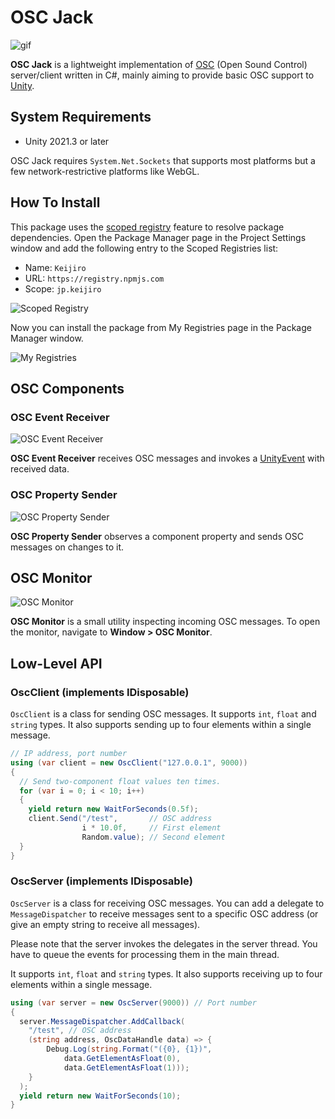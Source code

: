 OSC Jack
========

![gif](https://i.imgur.com/mjp2o3t.gif)

**OSC Jack** is a lightweight implementation of [OSC] (Open Sound Control)
server/client written in C#, mainly aiming to provide basic OSC support to
[Unity].

[OSC]: http://opensoundcontrol.org/
[Unity]: https://unity3d.com/

System Requirements
-------------------

- Unity 2021.3 or later

OSC Jack requires `System.Net.Sockets` that supports most platforms but a few
network-restrictive platforms like WebGL.

How To Install
--------------

This package uses the [scoped registry] feature to resolve package
dependencies. Open the Package Manager page in the Project Settings window and
add the following entry to the Scoped Registries list:

- Name: `Keijiro`
- URL: `https://registry.npmjs.com`
- Scope: `jp.keijiro`

![Scoped Registry](https://user-images.githubusercontent.com/343936/162576797-ae39ee00-cb40-4312-aacd-3247077e7fa1.png)

Now you can install the package from My Registries page in the Package Manager
window.

![My Registries](https://user-images.githubusercontent.com/343936/162576825-4a9a443d-62f9-48d3-8a82-a3e80b486f04.png)

[scoped registry]: https://docs.unity3d.com/Manual/upm-scoped.html

OSC Components
--------------

### OSC Event Receiver

![OSC Event Receiver](https://i.imgur.com/tWUe42Y.png)

**OSC Event Receiver** receives OSC messages and invokes a [UnityEvent] with
received data.

[UnityEvent]: https://docs.unity3d.com/Manual/UnityEvents.html

### OSC Property Sender

![OSC Property Sender](https://i.imgur.com/dkx26EE.png)

**OSC Property Sender** observes a component property and sends OSC messages
on changes to it.

OSC Monitor
-----------

![OSC Monitor](https://i.imgur.com/ZExVcuz.png)

**OSC Monitor** is a small utility inspecting incoming OSC messages. To open
the monitor, navigate to **Window > OSC Monitor**.

Low-Level API
-------------

### OscClient (implements IDisposable)

`OscClient` is a class for sending OSC messages. It supports `int`, `float` and
`string` types. It also supports sending up to four elements within a single
message.

```csharp
// IP address, port number
using (var client = new OscClient("127.0.0.1", 9000))
{
  // Send two-component float values ten times.
  for (var i = 0; i < 10; i++)
  {
    yield return new WaitForSeconds(0.5f);
    client.Send("/test",       // OSC address
                i * 10.0f,     // First element
                Random.value); // Second element
  }
}
```

### OscServer (implements IDisposable)

`OscServer` is a class for receiving OSC messages. You can add a delegate to
`MessageDispatcher` to receive messages sent to a specific OSC address (or give
an empty string to receive all messages).

Please note that the server invokes the delegates in the server thread. You
have to queue the events for processing them in the main thread.

It supports `int`, `float` and `string` types. It also supports receiving up to
four elements within a single message.

```csharp
using (var server = new OscServer(9000)) // Port number
{
  server.MessageDispatcher.AddCallback(
    "/test", // OSC address
    (string address, OscDataHandle data) => {
        Debug.Log(string.Format("({0}, {1})",
            data.GetElementAsFloat(0),
            data.GetElementAsFloat(1)));
    }
  );
  yield return new WaitForSeconds(10);
}
```
